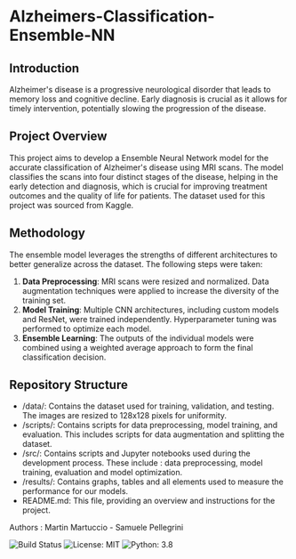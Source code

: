 # Alzheimers-Classification-Ensemble-NN

## Introduction
Alzheimer's disease is a progressive neurological disorder that leads to memory loss and cognitive decline. Early diagnosis is crucial as it allows for timely intervention, potentially slowing the progression of the disease.

## Project Overview
This project aims to develop a Ensemble Neural Network model for the accurate classification of Alzheimer's disease using MRI scans. The model classifies the scans into four distinct stages of the disease, helping in the early detection and diagnosis, which is crucial for improving treatment outcomes and the quality of life for patients. The dataset used for this project was sourced from Kaggle.

## Methodology
The ensemble model leverages the strengths of different architectures to better generalize across the dataset. The following steps were taken:

1. **Data Preprocessing**: MRI scans were resized and normalized. Data augmentation techniques were applied to increase the diversity of the training set.
2. **Model Training**: Multiple CNN architectures, including custom models and ResNet, were trained independently. Hyperparameter tuning was performed to optimize each model.
3. **Ensemble Learning**: The outputs of the individual models were combined using a weighted average approach to form the final classification decision.

## Repository Structure

- /data/: Contains the dataset used for training, validation, and testing. The images are resized to 128x128 pixels for uniformity.
- /scripts/: Contains scripts for data preprocessing, model training, and evaluation. This includes scripts for data augmentation and splitting the dataset.
- /src/: Contains scripts and Jupyter notebooks used during the development process. These include : data preprocessing, model training, evaluation and model optimization.
- /results/: Contains graphs, tables and all elements used to measure the performance for our models.
- README.md: This file, providing an overview and instructions for the project.

Authors : Martin Martuccio - Samuele Pellegrini

![Build Status](https://img.shields.io/badge/build-passing-brightgreen)
![License: MIT](https://img.shields.io/badge/License-MIT-yellow.svg)
![Python: 3.8](https://img.shields.io/badge/Python-3.8-blue.svg)
